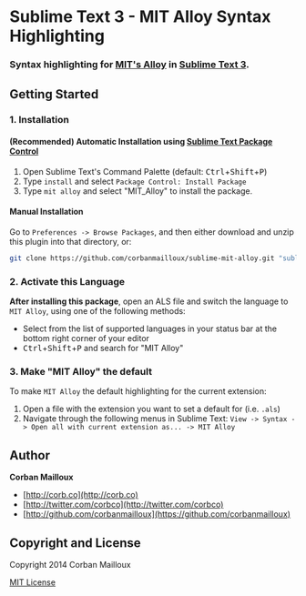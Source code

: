 # Sublime Text 3 - MIT Alloy Syntax Highlighting

### Syntax highlighting for [MIT's Alloy](http://alloy.mit.edu/alloy/index.html) in [Sublime Text 3](http://www.sublimetext.com/3).


## Getting Started

### 1. Installation

#### (Recommended) Automatic Installation using [Sublime Text Package Control](https://packagecontrol.io/)

1. Open Sublime Text's Command Palette (default: <kbd>Ctrl</kbd>+<kbd>Shift</kbd>+<kbd>P</kbd>)
2. Type `install` and select `Package Control: Install Package`
3. Type `mit alloy` and select "MIT_Alloy" to install the package.

#### Manual Installation

Go to `Preferences -> Browse Packages`, and then either download and unzip this plugin into that directory, or:

``` bash
git clone https://github.com/corbanmailloux/sublime-mit-alloy.git "sublime-mit-alloy"
```

### 2. Activate this Language
**After installing this package**, open an ALS file and switch the language to `MIT Alloy`, using one
of the following methods:

* Select from the list of supported languages in your status bar at the bottom right corner of your editor
* <kbd>Ctrl</kbd>+<kbd>Shift</kbd>+<kbd>P</kbd> and search for "MIT Alloy"

### 3. Make "MIT Alloy" the default
To make `MIT Alloy` the default highlighting for the current extension:

1. Open a file with the extension you want to set a default for (i.e. `.als`)
2. Navigate through the following menus in Sublime Text: `View -> Syntax -> Open all with current extension as... -> MIT Alloy`



## Author

**Corban Mailloux**

+ [http://corb.co](http://corb.co)
+ [http://twitter.com/corbco](http://twitter.com/corbco)
+ [http://github.com/corbanmailloux](https://github.com/corbanmailloux)


## Copyright and License
Copyright 2014 Corban Mailloux

[MIT License](LICENSE-MIT)
